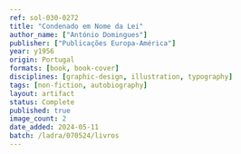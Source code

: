 ```yaml
---
ref: sol-030-0272
title: "Condenado em Nome da Lei"
author_name: ["António Domingues"]
publisher: ["Publicações Europa-América"]
year: y1956
origin: Portugal
formats: [book, book-cover]
disciplines: [graphic-design, illustration, typography]
tags: [non-fiction, autobiography]
layout: artifact
status: Complete
published: true
image_count: 2
date_added: 2024-05-11
batch: /ladra/070524/livros
---
```

